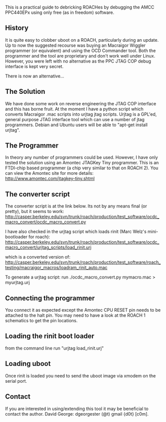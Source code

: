 This is a practical guide to debricking ROACHes by debugging the AMCC
PPC440EPx using only free (as in freedom) software.

## History

It is quite easy to clobber uboot on a ROACH, particularly during an
update. Up to now the suggested recourse was buying an Macraigor Wiggler
programmer (or equivalent) and using the OCD Commander tool. Both the
programmer and the tool are proprietary and don't work well under Linux.
However, you were left with no alternative as the PPC JTAG COP debug
interface is kept very secret.

There is now an alternative...

## The Solution

We have done some work on reverse engineering the JTAG COP interface and
this has borne fruit. At the moment I have a python script which
converts Macraigor .mac scripts into urjtag jtag scripts. Urjtag is a
GPL'ed, general purpose JTAG interface tool which can use a number of
jtag programmers. Debian and Ubuntu users will be able to "apt-get
install urjtag".

## The Programmer

In theory any number of programmers could be used. However, I have only
tested the solution using an Amontec JTAGKey Tiny programmer. This is an
FTDI-chip based programmer (a chip very similar to that on ROACH 2). You
can view the Amontec site for more details:
<http://www.amontec.com/jtagkey-tiny.shtml>

## The converter script

The converter script is at the link below. Its not by any means final
(or pretty), but it seems to work:
<http://casper.berkeley.edu/svn/trunk/roach/production/test_software/ocdc_macro_convert/ocdc_macro_convert.py>

I have also checked in the urjtag script which loads rinit (Marc Welz's
mini-bootloader for roach):
<http://casper.berkeley.edu/svn/trunk/roach/production/test_software/ocdc_macro_convert/urjtag_scripts/load_rinit.urj>

which is a converted version of:
<http://casper.berkeley.edu/svn/trunk/roach/production/test_software/roach_testing/macraigor_macros/loadram_rinit_auto.mac>

To generate a urjtag script: run ./ocdc\_macro\_convert.py mymacro.mac
\> myurjtag.urj

## Connecting the programmer

You connect it as expected except the Amontec CPU RESET pin needs to be
attached to the halt pin. You may need to have a look at the ROACH 1
schematics to get the pin locations.

## Loading the rinit boot loader

from the command line run "urjtag load\_rinit.urj"

## Loading uboot

Once rinit is loaded you need to send the uboot image via xmodem on the
serial port.

## Contact

If you are interested in using/extending this tool it may be beneficial
to contact the author. David George: dgeorgester (@t) gmail {d0t}
\[c0m\].

